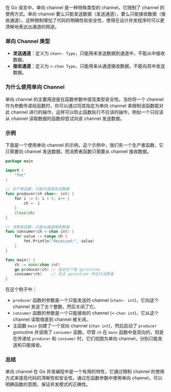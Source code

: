 在 Go 语言中，单向 channel 是一种特殊类型的 channel，它限制了 channel 的使用方式。单向 channel 要么只能发送数据（发送通道），要么只能接收数据（接收通道）。这种限制增加了代码的明确性和安全性，使得在设计并发程序时可以更清晰地表达出通道的用途。

### 单向 Channel 类型

-   **发送通道**：定义为 `chan<- Type`，只能用来发送数据到通道中，不能从中接收数据。
-   **接收通道**：定义为 `<-chan Type`，只能用来从通道接收数据，不能向其中发送数据。

### 为什么使用单向 Channel

单向 channel 的主要用途是在函数参数中提高类型安全性。当你将一个 channel 作为参数传递给函数时，你可以通过将其指定为单向 channel 来限制该函数能对此 channel 进行的操作，这样可以防止函数执行不应该的操作，例如一个只应该从 channel 读取数据的函数却尝试向该 channel 发送数据。

### 示例

下面是一个使用单向 channel 的示例。这个示例中，我们有一个生产者函数，它只需要向 channel 发送数据，而消费者函数只需要从 channel 接收数据。

```go
package main

import (
	"fmt"
)

// 生产者函数，只能向通道发送数据
func producer(ch chan<- int) {
	for i := 0; i < 5; i++ {
		ch <- i
	}
	close(ch)
}

// 消费者函数，只能从通道接收数据
func consumer(ch <-chan int) {
	for value := range ch {
		fmt.Println("Received:", value)
	}
}

func main() {
	ch := make(chan int)
	go producer(ch) // 启动生产者 goroutine
	consumer(ch)    // 在主 goroutine 中运行消费者
}
```

在这个例子中：

-   `producer` 函数的参数是一个只能发送的 channel (`chan<- int`)，它向这个 channel 发送了五个整数，然后关闭了它。
-   `consumer` 函数的参数是一个只能接收的 channel (`<-chan int`)，它从这个 channel 读取值直到 channel 被关闭。
-   主函数 `main` 创建了一个双向 channel (`chan int`)，然后启动了 `producer` goroutine 并调用了 `consumer` 函数。尽管 `ch` 在 `main` 函数中是双向的，但是在传递给 `producer` 和 `consumer` 时，它们视图为单向 channel，分别只能发送和只能接收。

### 总结

单向 channel 在 Go 并发编程中是一个有用的特性，它通过限制 channel 的使用方式来提高代码的清晰性和安全性。通过在函数参数中使用单向 channel，可以明确函数的意图，保证并发模式的正确性。
